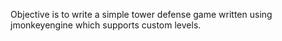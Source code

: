Objective is to write a simple tower defense game written using jmonkeyengine which supports custom levels.